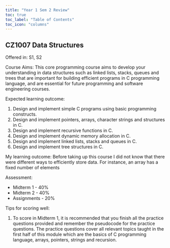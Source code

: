 ```yaml
---
title: "Year 1 Sem 2 Review"
toc: true
toc_label: "Table of Contents"
toc_icon: "columns"
---
```

## CZ1007 Data Structures

Offered in: S1, S2

Course Aims:
This core programming course aims to develop your understanding in data structures such as linked lists,
stacks, queues and trees that are important for building efficient programs in C programming language,
and are essential for future programming and software engineering courses.

Expected learning outcome:
1. Design and implement simple C programs using basic programming constructs.
2. Design and implement pointers, arrays, character strings and structures in C.  
3. Design and implement recursive functions in C.
4. Design and implement dynamic memory allocation in C.
5. Design and implement linked lists, stacks and queues in C.
6. Design and implement tree structures in C.

My learning outcome:
Before taking up this course I did not know that there were different ways to efficiently store data. For instance, an array has a fixed number of elements 

Assessment: 
* Midterm 1 - 40% 
* Midterm 2 - 40% 
* Assignments - 20% 

Tips for scoring well:
1. To score in Midterm 1, it is recommended that you finish all the practice questions provided and remember the pseudocode for the practice questions. The practice questions cover all relevant topics taught in the first half of this module which are the basics of C programming language, arrays, pointers, strings and recursion.